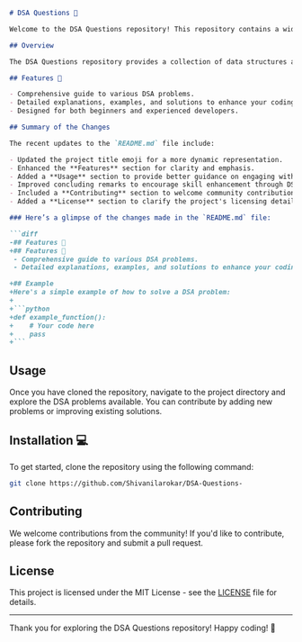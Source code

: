 ```markdown
# DSA Questions 🤖

Welcome to the DSA Questions repository! This repository contains a wide range of data structures and algorithms problems, aimed at both beginners and experienced developers. Each problem includes a detailed explanation, examples, and solutions.

## Overview

The DSA Questions repository provides a collection of data structures and algorithms problems, aimed at both beginners and experienced developers. Each problem includes a detailed explanation, examples, and solutions.

## Features 🎉

- Comprehensive guide to various DSA problems.
- Detailed explanations, examples, and solutions to enhance your coding skills.
- Designed for both beginners and experienced developers.

## Summary of the Changes

The recent updates to the `README.md` file include:

- Updated the project title emoji for a more dynamic representation.
- Enhanced the **Features** section for clarity and emphasis.
- Added a **Usage** section to provide better guidance on engaging with the repository.
- Improved concluding remarks to encourage skill enhancement through DSA challenges. 🎉
- Included a **Contributing** section to welcome community contributions.
- Added a **License** section to clarify the project's licensing details.

### Here’s a glimpse of the changes made in the `README.md` file:

```diff
-## Features 📖
+## Features 🎉
 - Comprehensive guide to various DSA problems.
 - Detailed explanations, examples, and solutions to enhance your coding skills.

+## Example
+Here's a simple example of how to solve a DSA problem:
+
+```python
+def example_function():
+    # Your code here
+    pass
+```
```

## Usage

Once you have cloned the repository, navigate to the project directory and explore the DSA problems available. You can contribute by adding new problems or improving existing solutions.

## Installation 💻

To get started, clone the repository using the following command:

```bash
git clone https://github.com/Shivanilarokar/DSA-Questions-
```

## Contributing

We welcome contributions from the community! If you'd like to contribute, please fork the repository and submit a pull request.

## License

This project is licensed under the MIT License - see the [LICENSE](LICENSE) file for details.

---

Thank you for exploring the DSA Questions repository! Happy coding! 🚀
```